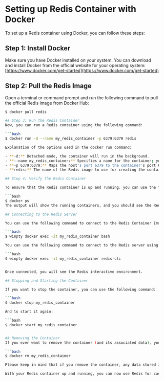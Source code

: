 # Setting up Redis Container with Docker

To set up a Redis container using Docker, you can follow these steps:

## Step 1: Install Docker

Make sure you have Docker installed on your system. You can download and install Docker from the official website for your operating system: [https://www.docker.com/get-started](https://www.docker.com/get-started)

## Step 2: Pull the Redis Image

Open a terminal or command prompt and run the following command to pull the official Redis image from Docker Hub:

```bash
$ docker pull redis

## Step 3: Run the Redis Container
Now, you can run a Redis container using the following command:

```bash
$ docker run -d --name my_redis_container -p 6379:6379 redis

Explanation of the options used in the docker run command:

- **-d:** Detached mode, the container will run in the background.
- **--name my_redis_container:** Specifies a name for the container; you can use any name you prefer.
- **-p 6379:6379:** Maps the host's port 6379 to the container's port 6379. This allows you to access the Redis server on your host machine.
- **redis:** The name of the Redis image to use for creating the container.

## Step 4: Verify the Redis Container

To ensure that the Redis container is up and running, you can use the following command:

```bash
$ docker ps
The output will show the running containers, and you should see the Redis container (my_redis_container) listed.

## Connecting to the Redis Server

You can use the following command to connect to the Redis Container Image using the Redis bash:

```bash
$ winpty docker exec -it my_redis_container bash

You can use the following command to connect to the Redis server using the Redis CLI:

```bash
$ winpty docker exec -it my_redis_container redis-cli


Once connected, you will see the Redis interactive environment.

## Stopping and Starting the Container

If you want to stop the container, you can use the following command:

```bash
$ docker stop my_redis_container

And to start it again:

```bash
$ docker start my_redis_container


## Removing the Container
If you ever want to remove the container (and its associated data), you can use:

```bash
$ docker rm my_redis_container

Please keep in mind that if you remove the container, any data stored in it will be lost. If you want to persist the data even after stopping or removing the container, you can use Docker volumes to mount a directory from the host into the container.

With your Redis container up and running, you can now use Redis for caching, data storage, or any other use case you need. Enjoy using Redis!

